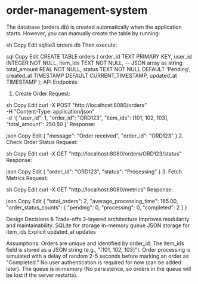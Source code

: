 # order-management-system
The database (orders.db) is created automatically when the application starts.
However, you can manually create the table by running:

sh
Copy
Edit
sqlite3 orders.db
Then execute:

sql
Copy
Edit
CREATE TABLE orders (
    order_id TEXT PRIMARY KEY,
    user_id INTEGER NOT NULL,
    item_ids TEXT NOT NULL, -- JSON array as string
    total_amount REAL NOT NULL,
    status TEXT NOT NULL DEFAULT 'Pending',
    created_at TIMESTAMP DEFAULT CURRENT_TIMESTAMP,
    updated_at TIMESTAMP
);
 API Endpoints
1. Create Order
Request:

sh
Copy
Edit
curl -X POST "http://localhost:8080/orders" \
-H "Content-Type: application/json" \
-d '{
  "user_id": 1,
  "order_id": "ORD123",
  "item_ids": [101, 102, 103],
  "total_amount": 250.50
}'
Response:

json
Copy
Edit
{
  "message": "Order received",
  "order_id": "ORD123"
}
 2. Check Order Status
Request:

sh
Copy
Edit
curl -X GET "http://localhost:8080/orders/ORD123/status"
Response:

json
Copy
Edit
{
  "order_id": "ORD123",
  "status": "Processing"
}
 3. Fetch Metrics
Request:

sh
Copy
Edit
curl -X GET "http://localhost:8080/metrics"
Response:

json
Copy
Edit
{
  "total_orders": 2,
  "average_processing_time": 165.00,
  "order_status_counts": {
    "pending": 0,
    "processing": 0,
    "completed": 2
  }
}


Design Decisions & Trade-offs
3-layered architecture
Improves modularity and maintainability.
SQLite for storage
In-memory queue
JSON storage for item_ids
Explicit updated_at updates

Assumptions: 
Orders are unique and identified by order_id.
The item_ids field is stored as a JSON string (e.g., "[101, 102, 103]").
Order processing is simulated with a delay of random 2-5 seconds before marking an order as "Completed."
No user authentication is required for now (can be added later).
The queue is in-memory (No persistence, so orders in the queue will be lost if the server restarts).
